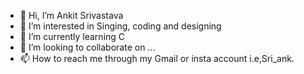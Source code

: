 - 👋 Hi, I’m Ankit Srivastava
- 👀 I’m interested in Singing, coding and designing
- 🌱 I’m currently learning C
- 💞️ I’m looking to collaborate on ...
- 📫 How to reach me through my Gmail or insta account i.e,Sri_ank.

<!---
srivastavaankit6928/srivastavaankit6928 is a ✨ special ✨ repository because its `README.md` (this file) appears on your GitHub profile.
You can click the Preview link to take a look at your changes.
--->
